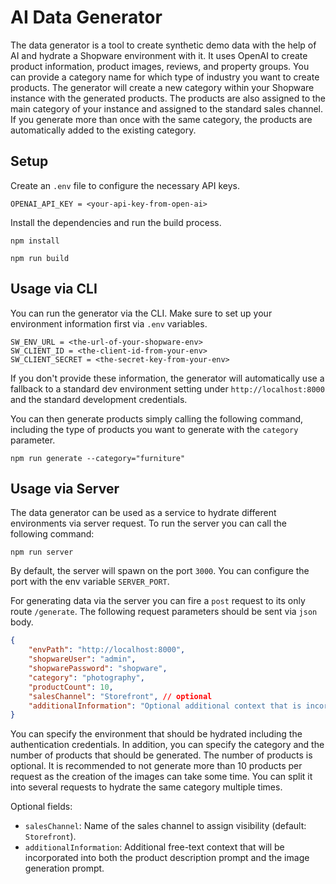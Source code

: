# AI Data Generator

The data generator is a tool to create synthetic demo data with the help of AI and hydrate a Shopware environment with it. It uses OpenAI to create product information, product images, reviews, and property groups. You can provide a category name for which type of industry you want to create products. The generator will create a new category within your Shopware instance with the generated products. The products are also assigned to the main category of your instance and assigned to the standard sales channel. If you generate more than once with the same category, the products are automatically added to the existing category.

## Setup

Create an `.env` file to configure the necessary API keys.

```
OPENAI_API_KEY = <your-api-key-from-open-ai>
```

Install the dependencies and run the build process.

```
npm install
```

```
npm run build
```

## Usage via CLI

You can run the generator via the CLI. Make sure to set up your environment information first via `.env` variables.

```
SW_ENV_URL = <the-url-of-your-shopware-env>
SW_CLIENT_ID = <the-client-id-from-your-env>
SW_CLIENT_SECRET = <the-secret-key-from-your-env>
```

If you don't provide these information, the generator will automatically use a fallback to a standard dev environment setting under `http://localhost:8000` and the standard development credentials.

You can then generate products simply calling the following command, including the type of products you want to generate with the `category` parameter.

```
npm run generate --category="furniture"
```

## Usage via Server

The data generator can be used as a service to hydrate different environments via server request. To run the server you can call the following command:

```
npm run server
```

By default, the server will spawn on the port `3000`. You can configure the port with the env variable `SERVER_PORT`.

For generating data via the server you can fire a `post` request to its only route `/generate`. The following request parameters should be sent via `json` body.

```JSON
{
    "envPath": "http://localhost:8000",
    "shopwareUser": "admin",
    "shopwarePassword": "shopware",
    "category": "photography",
    "productCount": 10,
    "salesChannel": "Storefront", // optional
    "additionalInformation": "Optional additional context that is incorporated into the description and image" // optional
}
```

You can specify the environment that should be hydrated including the authentication credentials. In addition, you can specify the category and the number of products that should be generated. The number of products is optional. It is recommended to not generate more than 10 products per request as the creation of the images can take some time. You can split it into several requests to hydrate the same category multiple times.

Optional fields:

- `salesChannel`: Name of the sales channel to assign visibility (default: `Storefront`).
- `additionalInformation`: Additional free-text context that will be incorporated into both the product description prompt and the image generation prompt.
